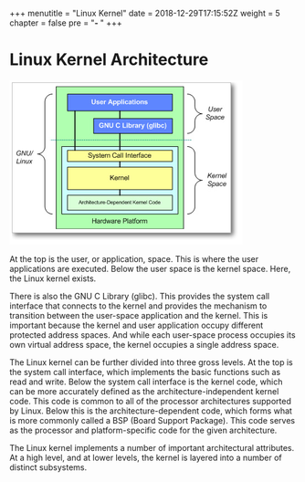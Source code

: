 +++
menutitle = "Linux Kernel"
date = 2018-12-29T17:15:52Z
weight = 5
chapter = false
pre = "<b>- </b>"
+++

# Linux Kernel Architecture

![Kernel](kernel-architecture.png)

At the top is the user, or application, space. This is where the user applications are executed.
Below the user space is the kernel space. Here, the Linux kernel exists.

There is also the GNU C Library (glibc). This provides the system call interface that connects to the kernel and provides the mechanism to transition between the user-space application and the kernel. This is important because the kernel and user application occupy different protected address spaces. And while each user-space process occupies its own virtual address space, the kernel occupies a single address space.

The Linux kernel can be further divided into three gross levels. At the top is the system call interface, which implements the basic functions such as read and write. Below the system call interface is the kernel code, which can be more accurately defined as the architecture-independent kernel code. This code is common to all of the processor architectures supported by Linux. Below this is the architecture-dependent code, which forms what is more commonly called a BSP (Board Support Package). This code serves as the processor and platform-specific code for the given architecture.

The Linux kernel implements a number of important architectural attributes. At a high level, and at lower levels, the kernel is layered into a number of distinct subsystems.

